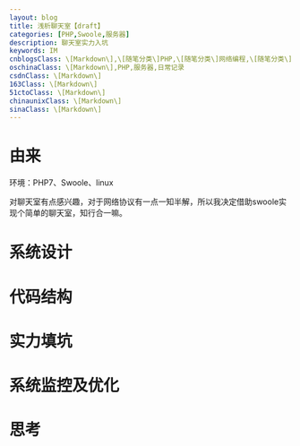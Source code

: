 ```yaml
---
layout: blog
title: 浅析聊天室【draft】
categories: [PHP,Swoole,服务器]
description: 聊天室实力入坑
keywords: IM
cnblogsClass: \[Markdown\],\[随笔分类\]PHP,\[随笔分类\]网络编程,\[随笔分类\]Swoole
oschinaClass: \[Markdown\],PHP,服务器,日常记录
csdnClass: \[Markdown\]
163Class: \[Markdown\]
51ctoClass: \[Markdown\]
chinaunixClass: \[Markdown\]
sinaClass: \[Markdown\]
---
```


# 由来
环境：PHP7、Swoole、linux

对聊天室有点感兴趣，对于网络协议有一点一知半解，所以我决定借助swoole实现个简单的聊天室，知行合一嘛。

# 系统设计


# 代码结构


# 实力填坑


# 系统监控及优化



# 思考





